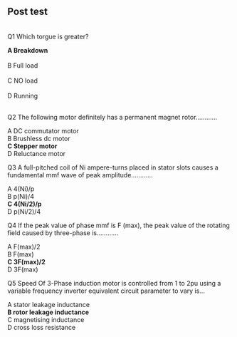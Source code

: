 ## Post test
<br>
Q1 Which torgue is greater?<br>

<b>A Breakdown</b><br>                
B Full load <br>                
C NO load   <br>               
D Running  <br><br>                
      

Q2 The following motor definitely has a permanent magnet rotor…………<br>

A DC commutator motor<br>
B Brushless dc motor<br>
<b>C Stepper motor</b><br>
D Reluctance motor<br>
     
Q3 A full-pitched coil of Ni ampere-turns placed in stator slots causes a fundamental mmf wave of peak amplitude…………<br>

A 4(Ni)/p<br>
B p(Ni)/4<br>
<b>C 4(Ni/2)/p</b><br>
D p(Ni/2)/4<br>


Q4 If the peak value of phase mmf is F (max), the peak value of the rotating field caused by three-phase is…………<br>

A F(max)/2<br>
B F(max)<br>
<b>C 3F(max)/2</b><br>
D 3F(max)<br>
     
Q5 Speed Of 3-Phase induction motor is controlled from 1 to 2pu using a variable frequency inverter equivalent circuit parameter to vary is...<br>

A stator leakage inductance<br>
<b>B rotor leakage inductance</b><br>
C magnetising inductance<br>
D cross loss resistance<br>
    